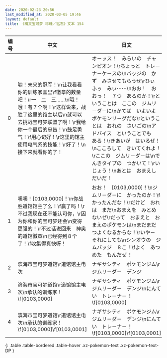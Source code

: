 ```yaml
---
date: 2020-02-23 20:56
last_modified_at: 2020-03-05 19:46
layout: default
title: 《精灵宝可梦 珍珠／钻石》文本 154
---
```

| 编号 | 中文 | 日文 |
| ---- | ---- | ---- |
| 0 | 哟！未来的冠军！\n让我看看你的训练家盒里\f徽章的数量吧！\r一　二　三……\n哦！哦！有７个啊！\r这样说来，战胜了这里的馆主以后\n就可以去挑战宝可梦联盟了啊！\r我给你一个最后的忠告！\n鼓足勇气！\f用心记好！\r这里的馆主使用电气系的技能！\r好了！\n接下来就看你的了！ | オ－ッス！　みらいの　チャンピオン！\rちょっと　トレ－ナ－ケ－スの\nバッジの　かず　みさせてもらうぜ\rひぃ　ふぅ　みぃ⋯⋯\nおお！　おおっ！　７つ　あるのか！\rということは　ここの　ジムリ－ダ－に\nかてば　いよいよ　ポケモンリ－グだな\rということは　おれの　さいごの\nアドバイス　ということでも　ある！\rきあいが　はいるぜ！\nこころして　きいてくれよ！\rここの　ジムリ－ダ－は\nでんきタイプの　つかいて！\rいじょう！\nあとは　おまえしだいだ！ |
| 1 | 噢噢！[0103,0000]！\n你战胜道馆馆主了么！\f赢了吗！\r不过我现在还不能认可你，\r因为你和你的宝可梦还会\n变得更强的！\r不过话说回来　神奥的道馆徽章\n已经得到８个了！\f收集得真快呀！ | おお！　[0103,0000]！\nジムリ－ダ－に　かったのか！\fかったんだな！\rだけど　おれは　まだ\nおまえを　みとめないぜ\rだって　おまえと　おまえのポケモンは\nまだまだ　つよくなるからな！\rいや－　それにしても\nシンオウの　ジムバッジ　８こ！\fよく　あつめた　もんだぜ！ |
| 2 | 滨海市宝可梦道馆\r道馆馆主电次 | ナギサシティ　ポケモンジム\rジムリ－ダ－　デンジ |
| 3 | 滨海市宝可梦道馆\r道馆馆主电次\n承认的训练家！\f[0103,0000] | ナギサシティ　ポケモンジム\rジムリ－ダ－　デンジ\nにんてい　トレ－ナ－！\f[0103,0000] |
| 4 | 滨海市宝可梦道馆\r道馆馆主电次\n承认的训练家！\f[0103,0000]\f[0103,0001] | ナギサシティ　ポケモンジム\rジムリ－ダ－　デンジ\nにんてい　トレ－ナ－！\f[0103,0000]\f[0103,0001] |
{: .table .table-bordered .table-hover .xz-pokemon-text .xz-pokemon-text-DP }